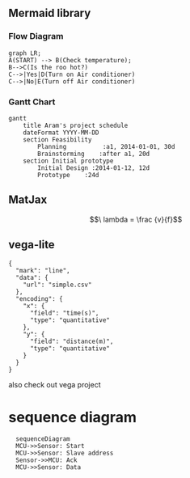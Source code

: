 ## Mermaid library


### Flow Diagram<!-- Flow diagram -->
```mermaid
graph LR;
A(START) --> B(Check temperature);
B-->C(Is the roo hot?)
C-->|Yes|D(Turn on Air conditioner)
C-->|No|E(Turn off Air conditioner)
```

### Gantt Chart<!-- Gantt Chart -->
```mermaid
gantt
    title Aram's project schedule
    dateFormat YYYY-MM-DD
    section Feasibility
        Planning          :a1, 2014-01-01, 30d
        Brainstorming    :after a1, 20d
    section Initial prototype
        Initial Design :2014-01-12, 12d
        Prototype    :24d
```

## MatJax
$$\ lambda = \frac {v}{f}$$

## vega-lite
```vega-lite
{
  "mark": "line",
  "data": {
    "url": "simple.csv"
  },
  "encoding": {
    "x": {
      "field": "time(s)",
      "type": "quantitative"
    },
    "y": {
      "field": "distance(m)",
      "type": "quantitative"
    } 
  }
}
```
also check out vega project

# sequence diagram

```mermaid
  sequenceDiagram
  MCU->>Sensor: Start
  MCU->>Sensor: Slave address
  Sensor->>MCU: Ack
  MCU->>Sensor: Data
  ```
